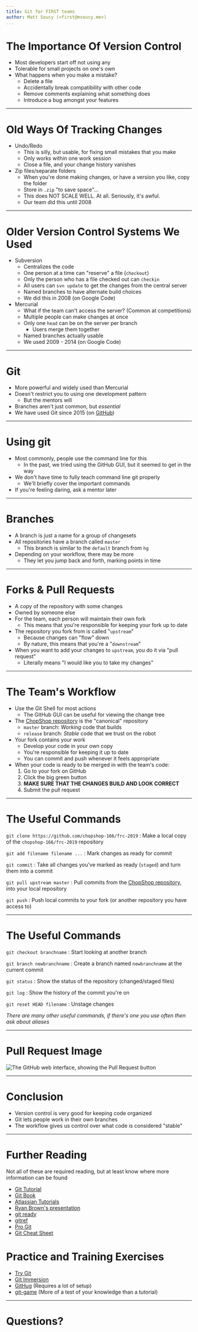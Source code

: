 ```yaml
---
title: Git for FIRST teams
author: Matt Soucy (<first@msoucy.me>)
...
```


# The Importance Of Version Control

- Most developers start off not using any
- Tolerable for small projects on one's own
- What happens when you make a mistake?
    - Delete a file
    - Accidentally break compatibility with other code
    - Remove comments explaining what something does
    - Introduce a bug amongst your features

---

# Old Ways Of Tracking Changes

- Undo/Redo
    - This is silly, but usable, for fixing small mistakes that you make
    - Only works within one work session
    - Close a file, and your change history vanishes
- Zip files/separate folders
    - When you're done making changes, or have a version you like, copy the folder
    - Store in `.zip` "to save space"...
    - This does NOT SCALE WELL. At all. Seriously, it's awful.
    - Our team did this until 2008

---

# Older Version Control Systems We Used

- Subversion
    - Centralizes the code
    - One person at a time can "reserve" a file (`checkout`)
    - Only the person who has a file checked out can `checkin`
    - All users can `svn update` to get the changes from the central server
    - Named branches to have alternate build choices
    - We did this in 2008 (on Google Code)
- Mercurial
    - What if the team can't access the server? (Common at competitions)
    - Multiple people can make changes at once
    - Only one `head` can be on the server per branch
        - Users merge them together
    - Named branches actually usable
    - We used 2009 - 2014 (on Google Code)

---

# Git

- More powerful and widely used than Mercurial
- Doesn't restrict you to using one development pattern
    - But the mentors will
- Branches aren't just common, but *essential*
- We have used Git since 2015 (on [GitHub][])

---

# Using git

- Most commonly, people use the command line for this
    - In the past, we tried using the GitHub GUI, but it seemed to get in the way
- We don't have time to fully teach command line git properly
    - We'll briefly cover the important commands
- If you're feeling daring, ask a mentor later
<!--    - According to Mark, you must call me "Oh Captain My Captain" if you exercise this option-->

---

# Branches

- A branch is just a name for a group of changesets
- All repositories have a branch called `master`
    - This branch is similar to the `default` branch from `hg`
- Depending on your workflow, there may be more
    - They let you jump back and forth, marking points in time

---

# Forks & Pull Requests

- A copy of the repository with some changes
- Owned by someone else
- For the team, each person will maintain their own fork
    - This means that you're responsible for keeping your fork up to date
- The repository you fork from is called "`upstream`"
    - Because changes can "flow" down
    - By nature, this means that you're a "`downstream`"
- When you want to add your changes to `upstream`, you do it via "pull request"
    - Literally means "I would like you to take my changes"

---

# The Team's Workflow

- Use the Git Shell for most actions
    - The GitHub GUI can be useful for viewing the change tree
- The [ChopShop repository][] is the "canonical" repository
    - `master` branch: *Working* code that builds
    - `release` branch: *Stable* code that we trust on the robot
- Your fork contains your work
    - Develop your code in your own copy
    - You're responsible for keeping it up to date
    - You can commit and push whenever it feels appropriate
- When your code is ready to be merged in with the team's code:
    1. Go to your fork on GitHub
    2. Click the big green button
    3. **MAKE SURE THAT THE CHANGES BUILD AND LOOK CORRECT**
    4. Submit the pull request

---

# The Useful Commands

`git clone https://github.com/chopshop-166/frc-2019`
: Make a local copy of the `chopshop-166/frc-2019` repository

`git add filename filename ...`
: Mark changes as ready for commit

`git commit`
: Take all changes you've marked as ready (`staged`) and turn them into a commit

`git pull upstream master`
: Pull commits from the [ChopShop repository][], into your local repository

`git push`
: Push local commits to your fork (or another repository you have access to)

---

# The Useful Commands

`git checkout branchname`
: Start looking at another branch

`git branch newbranchname`
: Create a branch named `newbranchname` at the current commit

`git status`
: Show the status of the repository (changed/staged files)

`git log`
: Show the history of the commit you're on

`git reset HEAD filename`
: Unstage changes

*There are many other useful commands, if there's one you use often then ask about aliases*

---

# Pull Request Image

![The GitHub web interface, showing the Pull Request button](content/git/pull-request.png)

---


# Conclusion

- Version control is very good for keeping code organized
- Git lets people work in their own branches
- The workflow gives us control over what code is considered "stable"
<!--- Version control is as easy as *fork*, *spoon*, and *knife*-->

---

# Further Reading

Not all of these are required reading, but at least know where more information can be found

- [Git Tutorial](http://git-scm.com/docs/gittutorial)
- [Git Book](https://git-scm.com/book/en/v2)
- [Atlassian Tutorials](https://www.atlassian.com/git/tutorials/)
- [Ryan Brown's presentation](http://rsb.io/talks/git/)
- [git ready](http://gitready.com)
- [gitref](http://gitref.org)
- [Pro Git](http://progit.org)
- [Git Cheat Sheet](http://cheat.errtheblog.com/s/git)
<!-- - [BitBucket tutorial](https://bitbucket.org/spooning/) -->

# Practice and Training Exercises

- [Try Git](http://try.github.io)
- [Git Immersion](http://gitimmersion.com/)
- [GitHug](https://github.com/Gazler/githug) (Requires a lot of setup)
- [git-game](https://github.com/git-game/git-game) (More of a test of your knowledge than a tutorial)

---

# Questions?

[GitHub]: http://github.com/
[ChopShop repository]: http://github.com/ChopShop-166/frc-2016
